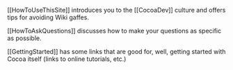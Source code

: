 [[HowToUseThisSite]] introduces you to the [[CocoaDev]] culture and offers tips for avoiding Wiki gaffes.

[[HowToAskQuestions]] discusses how to make your questions as specific as possible.

[[GettingStarted]] has some links that are good for, well, getting started with Cocoa itself (links to online tutorials, etc.)